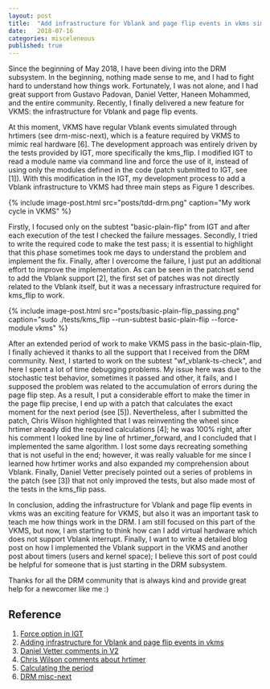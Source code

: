 ```yaml
---
layout: post
title:  "Add infrastructure for Vblank and page flip events in vkms simulated by hrtimer"
date:   2018-07-16
categories: misceleneous
published: true
---
```


Since the beginning of May 2018, I have been diving into the DRM subsystem. In
the beginning, nothing made sense to me, and I had to fight hard to understand
how things work. Fortunately, I was not alone, and I had great support from
Gustavo Padovan, Daniel Vetter, Haneen Mohammed, and the entire community.
Recently, I finally delivered a new feature for VKMS: the infrastructure for
Vblank and page flip events.

At this moment, VKMS have regular Vblank events simulated through hrtimers (see
drm-misc-next), which is a feature required by VKMS to mimic real hardware [6].
The development approach was entirely driven by the tests provided by IGT, more
specifically the kms_flip. I modified IGT to read a module name via command
line and force the use of it, instead of using only the modules defined in the
code (patch submitted to IGT, see [1]). With this modification in the IGT, my
development process to add a Vblank infrastructure to VKMS had three main steps
as Figure 1 describes.

{% include image-post.html
  src="posts/tdd-drm.png"
  caption="My work cycle in VKMS" %}

Firstly, I focused only on the subtest  "basic-plain-flip" from IGT and after
each execution of the test I checked the failure messages. Secondly, I tried to
write the required code to make the test pass; it is essential to highlight
that this phase sometimes took me days to understand the problem and implement
the fix. Finally, after I overcome the failure, I just put an additional effort
to improve the implementation. As can be seen in the patchset send to add the
Vblank support [2], the first set of patches was not directly related to the
Vblank itself, but it was a necessary infrastructure required for kms_flip to
work.

{% include image-post.html
  src="posts/basic-plain-flip_passing.png"
  caption="sudo ./tests/kms_flip  --run-subtest basic-plain-flip --force-module vkms" %}

After an extended period of work to make VKMS pass in the basic-plain-flip, I
finally achieved it thanks to all the support that I received from the DRM
community. Next, I started to work on the subtest "wf_vblank-ts-check", and
here I spent a lot of time debugging problems. My issue here was due to the
stochastic test behavior, sometimes it passed and other, it fails, and I
supposed the problem was related to the accumulation of errors during the page
flip step. As a result, I put a considerable effort to make the timer in the
page flip precise, I end up with a patch that calculates the exact moment for
the next period (see [5]). Nevertheless, after I submitted the patch, Chris
Wilson highlighted that I was reinventing the wheel since hrtimer already did
the required calculations [4]; he was 100% right, after his comment I looked
line by line of hrtimer_forward, and I concluded that I implemented the same
algorithm. I lost some days recreating something that is not useful in the end;
however, it was really valuable for me since I learned how hrtimer works and
also expanded my comprehension about Vblank. Finally, Daniel Vetter precisely
pointed out a series of problems in the patch (see [3]) that not only improved
the tests, but also made most of the tests in the kms_flip pass.

In conclusion, adding the infrastructure for Vblank and page flip events in
vkms was an exciting feature for VKMS, but also it was an important task to
teach me how things work in the DRM. I am still focused on this part of the
VKMS, but now, I am starting to think how can I add virtual hardware which does
not support Vblank interrupt. Finally, I want to write a detailed blog post on
how I implemented the Vblank support in the VKMS and another post about timers
(users and kernel space); I believe this sort of post could be helpful for
someone that is just starting in the DRM subsystem.

Thanks for all the DRM community that is always kind and provide great help for
a newcomer like me :)


## Reference

1. [Force option in IGT](https://www.spinics.net/lists/intel-gfx/msg170670.html)
2. [Adding infrastructure for Vblank and page flip events in vkms](https://www.spinics.net/lists/dri-devel/msg182903.html)
3. [Daniel Vetter comments in V2](https://www.spinics.net/lists/dri-devel/msg182042.html)
4. [Chris Wilson comments about hrtimer](https://www.spinics.net/lists/dri-devel/msg182043.html)
5. [Calculating the period](https://www.spinics.net/lists/dri-devel/msg182037.html)
6. [DRM misc-next](https://cgit.freedesktop.org/drm/drm-misc/)
